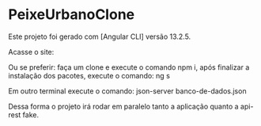 # PeixeUrbanoClone

Este projeto foi gerado com [Angular CLI] versão 13.2.5.

Acasse o site: 

Ou se preferir: faça um clone e execute o comando npm i, após finalizar a instalação dos pacotes, execute o comando: ng s

Em outro terminal execute o comando: json-server banco-de-dados.json

Dessa forma o projeto irá rodar em paralelo tanto a aplicação quanto a api-rest fake.
